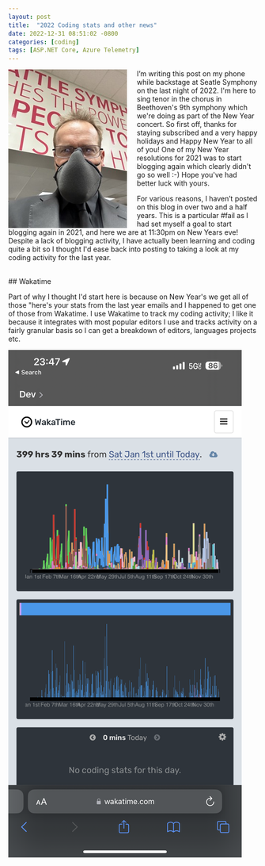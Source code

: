 ```yaml
---
layout: post
title:  "2022 Coding stats and other news"
date: 2022-12-31 08:51:02 -0800
categories: [coding]
tags: [ASP.NET Core, Azure Telemetry]
---
```


<img style="transform: translatex(0%);left:0; padding-right:20px" src="/static/img/2022-12-31-coding-stats/nwesso.jpeg" align="left"/>
I’m writing this post on my phone while backstage at Seatle Symphony on the last night of 2022. I'm here to sing tenor in the chorus in Beethoven's 9th symphony which we're doing as part of the New Year concert.  So first off, thanks for staying subscribed and a very happy holidays and Happy New Year to all of you!  One of my New Year resolutions for 2021 was to start blogging again which clearly didn't go so well :-)  Hope you've had better luck with yours.

For various reasons, I haven’t posted on this blog in over two and a half years.  This is a particular #fail as I had set myself a goal to start blogging again in 2021, and here we are at 11:30pm on New Years eve! Despite a lack of blogging activity, I have actually been learning and coding quite a bit so I thought I'd ease back into posting to taking a look at my coding activity for the last year.

<br clear="left">
## Wakatime

Part of why I thought I'd start here is because on New Year's we get all of those "here's your stats from the last year emails and I happened to get one of those from Wakatime. I use Wakatime to track my coding activity; I like it because it integrates with most popular editors I use and tracks activity on a fairly granular basis so I can get a breakdown of editors, languages projects etc.

![Summary](/static/img/2022-12-31-coding-stats/summary.png)





